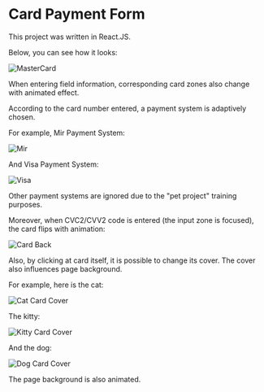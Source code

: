 # Card Payment Form

This project was written in React.JS.

Below, you can see how it looks:

![MasterCard](screenshots/screenshot-1.png)

When entering field information, corresponding card zones also change with animated effect.

According to the card number entered, a payment system is adaptively chosen.

For example, Mir Payment System:

![Mir](screenshots/screenshot-2.png)

And Visa Payment System:

![Visa](screenshots/screenshot-3.png)

Other payment systems are ignored due to the "pet project" training purposes.

Moreover, when CVC2/CVV2 code is entered (the input zone is focused), the card flips with animation:

![Card Back](screenshots/screenshot-4.png)

Also, by clicking at card itself, it is possible to change its cover. The cover also influences page background.

For example, here is the cat:

![Cat Card Cover](screenshots/screenshot-5.png)

The kitty:

![Kitty Card Cover](screenshots/screenshot-6.png)

And the dog:

![Dog Card Cover](screenshots/screenshot-7.png)

The page background is also animated.



